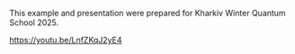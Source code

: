 This example and presentation were prepared for Kharkiv Winter Quantum School 2025.

https://youtu.be/LnfZKqJ2yE4
